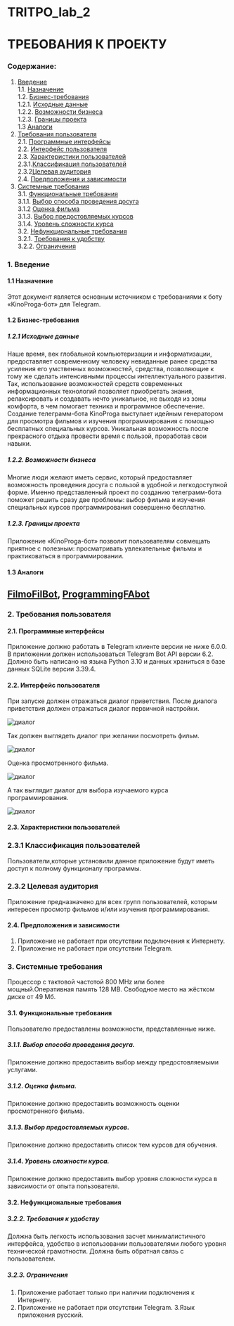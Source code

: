 # TRITPO_lab_2
# ТРЕБОВАНИЯ К ПРОЕКТУ

### Содержание:
1. [Введение](#1) <br>
 1.1. [Назначение](#1.1) <br>
 1.2. [Бизнес-требования](#1.2) <br>
   1.2.1. [Исходные данные](#1.2.1) <br>
   1.2.2. [Возможности бизнеса](#1.2.2) <br>
   1.2.3. [Границы проекта](#1.2.3) <br>
 1.3 [Аналоги](#1.3) <br>
2. [Требования пользователя](#2) <br>
2.1. [Программные интерфейсы](#2.1) <br>
2.2. [Интерфейс пользователя](#2.2) <br>
2.3. [Характеристики пользователей](#2.3) <br>
2.3.1.[Классификация пользователей](#2.3.1) <br>
2.3.2[Целевая аудитория](#2.3.2) <br>
2.4. [Предположения и зависимости](#2.4) <br>
3. [Системные требования](#3) <br>
3.1. [Функциональные требования](#3.1) <br>
3.1.1. [Выбор способа проведения досуга](#3.1.1) <br>
3.1.2 [Оценка фильма](#3.1.2) <br>
3.1.3. [Выбор предостовляемых курсов](#3.1.3) <br>
3.1.4. [Уровень сложности курса](#3.1.4) <br>
3.2. [Нефункциональные требования](#3.2) <br>
3.2.1. [Требования к удобству](#3.2.1) <br>
3.2.2. [Ограничения](#3.2.2) <br>


### 1. Введение <a name="1"></a>
#### 1.1 Назначение <a name="1.1"></a>
Этот документ является основным источником с требованиями к боту «KinoProga-бот» для Telegram.

#### 1.2 Бизнес-требования <a name="1.2"></a>
##### 1.2.1 Исходные данные <a name="1.2.1"></a>
Наше время, век глобальной компьютеризации и информатизации, предоставляет современному человеку невиданные ранее средства усиления его умственных возможностей, средства, позволяющие к тому же сделать интенсивными процессы интеллектуального развития. Так, использование возможностей средств современных информационных технологий позволяет приобретать знания, релаксировать и создавать нечто уникальное, не выходя из зоны комфорта, в чем помогает техника и программное обеспечение. Создание телеграмм-бота KinoProga выступает идейным генератором для просмотра фильмов и изучения программирования с помощью бесплатных специальных курсов. Уникальная возможность после прекрасного отдыха провести время с пользой, проработав свои навыки. 

##### 1.2.2. Возможности бизнеса <a name="1.2.2"></a>
Многие люди желают иметь сервис, который предоставляет возможность проведения досуга с пользой в удобной и легкодоступной форме. Именно представленный проект по созданию телеграмм-бота поможет решить сразу две проблемы: выбор фильма и изучения специальных курсов программирования совершенно бесплатно. 

##### 1.2.3. Границы проекта <a name="1.2.3"></a>
Приложение «KinoProga-бот» позволит пользователям совмещать приятное с полезным: просматривать увлекательные фильмы и практиковаться в программировании.

#### 1.3 Аналоги <a name="1.3"></a>
## [FilmoFilBot](https://t.me/FilmoFilBot), [ProgrammingFAbot](https://t.me/ProgrammingFAbot)

### 2. Требования пользователя <a name="2"></a>
#### 2.1. Программные интерфейсы <a name="2.1"></a>
Приложение должно работать в Telegram клиенте версии не ниже 6.0.0. В приложении должен использоваться Telegram Bot API версии 6.2. Должно быть написано на языка Python 3.10 и данных храниться в базе данных SQLite версии 3.39.4.

#### 2.2. Интерфейс пользователя <a name="2.2"></a>
При запуске должен отражаться диалог приветствия.
После диалога приветствия должен отражаться диалог первичной настройки.

![диалог](исходники/Start.jpg)

Так должен выглядеть диалог при желании посмотреть фильм.

![диалог](исходники/film.jpg)

Оценка просмотренного фильма.

![диалог](исходники/filmScore.jpg)

А так выглядит диалог для выбора изучаемого курса программирования.

![диалог](исходники/lessons.jpg)

#### 2.3. Характеристики пользователей <a name="2.3"></a>
### 2.3.1 Классификация пользователей <a name="2.3.1"></a>
Пользователи,которые установили данное приложение будут иметь доступ к полному функционалу программы.
### 2.3.2 Целевая аудитория <a name="2.3.2"></a>
Приложение предназначено для всех групп пользователей, которым интересен просмотр фильмов и/или изучения программирования.

#### 2.4. Предположения и зависимости <a name="2.4"></a>
1. Приложение не работает при отсутствии подключения к Интернету.
2. Приложение не работает при отсутствии Telegram.

### 3. Системные требования <a name="3"></a>
 Процессор с тактовой частотой 800 MHz или более мощный.Оперативная память 128 MB. Свободное место на жёстком диске от 49 Мб.

#### 3.1. Функциональные требования <a name="3.1"></a>
Пользователю предоставлены возможности, представленные ниже.

##### 3.1.1. Выбор способа проведения досуга.<a name="3.1.1"></a>
Приложение должно предоставить выбор между предостовляемыми услугами.
##### 3.1.2. Оценка фильма.<a name="3.1.2"></a>
Приложение должно предоставить возможность оценки просмотренного фильма.
##### 3.1.3. Выбор предостовляемых курсов.<a name="3.1.3"></a>
Приложение должно предоставить список тем курсов для обучения.
##### 3.1.4. Уровень сложности курса.<a name="3.1.4"></a>
Приложение должно предоставить выбор уровня сложности курса в зависимости от опыта пользователя.

#### 3.2. Нефункциональные требования <a name="3.2"></a>
##### 3.2.2. Требования к удобству <a name="3.2.1"></a>
Должна быть легкость использования засчет минималистичного интерфейса, удобство в использовании пользователями любого уровня технической грамотности. Должна быть обратная связь с пользователем.

 ##### 3.2.3. Ограничения <a name="3.2.2"></a>
1. Приложение работает только при наличии подключения к Интернету.
2. Приложение не работает при отсутствии Telegram.
3.Язык приложения русский.
